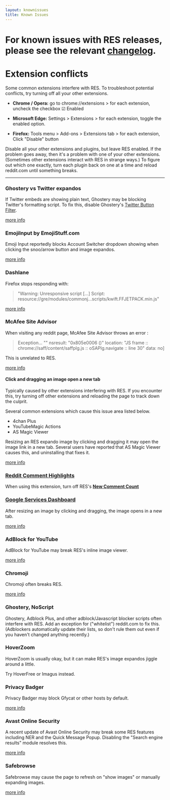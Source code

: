 ```yaml
---
layout: knownissues
title: Known Issues
---
```


# For known issues with RES releases, please see the relevant [changelog](https://redditenhancementsuite.com/releases/).

# Extension conflicts

Some common extensions interfere with RES.  To troubleshoot potential conflicts, try turning off all your other extensions.

* **Chrome / Opera:** go to chrome://extensions > for each extension, uncheck the  checkbox ☑ Enabled

* **Microsoft Edge:** Settings > Extensions > for each extension, toggle the enabled option.

* **Firefox:** Tools menu > Add-ons > Extensions tab > for each extension, Click "Disable" button

Disable all your other extensions and plugins, but leave RES enabled. If the problem goes away, then it's a problem with one of your other extensions. (Sometimes other extensions interact with RES in strange ways.) To figure out which one exactly, turn each plugin back on one at a time and reload reddit.com until something breaks.

---

### Ghostery vs Twitter expandos

If Twitter embeds are showing plain text, Ghostery may be blocking Twitter's formatting script. To fix this, disable Ghostery's [Twitter Button Filter](https://apps.ghostery.com/en/apps/twitter_button).

[more info](https://www.reddit.com/r/RESissues/comments/43khwi/twitter_expandos_not_working_with_the/)

### EmojiInput by EmojiStuff.com

Emoji Input reportedly blocks Account Switcher dropdown showing when clicking the snoo/arrow button and image expandos.

[more info](https://www.reddit.com/r/RESissues/comments/4is8fm/bug_account_switcher_and_the_pictures_in_comments/d320tcl?context=5)

### Dashlane

Firefox stops responding with:

> "Warning: Unresponsive script [...] Script: resource://gre/modules/commonj...scripts/kwift.FFJETPACK.min.js"

[more info](https://www.reddit.com/r/firefox/comments/3yzns6/temporary_hangs_on_scriptskwiftffjetpackminjs1/d0zhgv0)

### McAfee Site Advisor 

When visiting any reddit page, McAfee Site Advisor throws an error :

> Exception... "<no message>" nsresult: "0x805e0006 (<unknown>)" location: "JS frame :: chrome://saff/content/saffplg.js :: oSAPlg.navigate :: line 30" data: no]

This is unrelated to RES.

[more info](https://www.reddit.com/r/resissues/comments/3re92n/_/)

#### Click and dragging an image open a new tab

Typically caused by other extensions interfering with RES. If you encounter this, try turning off other extensions and reloading the page to track down the culprit. 

Several common extensions which cause this issue area listed below. 

* 4chan Plus
* YouTubeMagic Actions
* AS Magic Viewer

Resizing an RES expando image by clicking and dragging it may open the image link in a new tab. Several users have reported that AS Magic Viewer causes this, and uninstalling that fixes it.

[more info](https://www.reddit.com/r/RESissues/comments/3pje2u/bug_zoom_with_expandables_opens_the_link/)

### [Reddit Comment Highlights](https://github.com/staticfish/Reddit-Comment-Highlights)

When using this extension, turn off RES's **[New Comment Count](https://www.reddit.com/#!settings/newCommentCount)**

### [Google Services Dashboard](https://chrome.google.com/webstore/detail/google-services-dashboard/eijbjfcckboebcapjecehbbbcdojcelo)

After resizing an image by clicking and dragging, the image opens in a new tab.

[more info](https://www.reddit.com/r/RESissues/comments/2v48mo/images_open_in_new_tab_after_dragging_to_expand/cofw8o5)

### AdBlock for YouTube

AdBlock for YouTube may break RES's inline image viewer.

[more info](https://www.reddit.com/r/RESissues/comments/2c4myb/bug_adblock_for_youtube_addon_breaks_images/)

### Chromoji

Chromoji often breaks RES.

[more info](https://www.reddit.com/r/RESissues/comments/1wv3ny/sticky_chromoji_is_breaking_redditres_on_windows/)

### Ghostery, NoScript

Ghostery, Adblock Plus, and other adblock/Javascript blocker scripts often interfere with RES. Add an exception for ("whitelist") reddit.com to fix this. (Adblockers automatically update their lists, so don't rule them out even if you haven't changed anything recently.)

### HoverZoom

HoverZoom is usually okay, but it can make RES's image expandos jiggle around a little.

Try HoverFree or Imagus instead.

### Privacy Badger

Privacy Badger may block Gfycat or other hosts by default.

[more info](https://www.reddit.com/r/RESissues/comments/43h09r/bug_gfycat_embedded_videos_not_playing/)

### Avast Online Security

A recent update of Avast Online Security may break some RES features including NER and the Quick Message Popup. Disabling the "Search engine results" module resolves this.

[more info](https://www.reddit.com/r/RESissues/comments/5yo3be/bug/dew3dpc/)

### Safebrowse

Safebrowse may cause the page to refresh on "show images" or manually expanding images.

[more info](https://www.reddit.com/r/RESissues/comments/6g26it/bug/dimz24k/)
